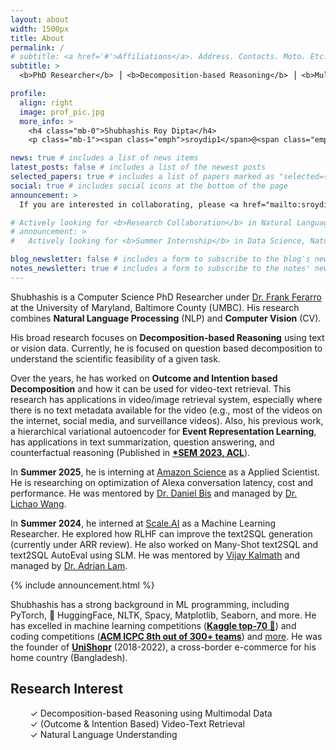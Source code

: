 ```yaml
---
layout: about
width: 1500px
title: About
permalink: /
# subtitle: <a href='#'>Affiliations</a>. Address. Contacts. Moto. Etc.
subtitle: >
  <b>PhD Researcher</b> ⎟ <b>Decomposition-based Reasoning</b> ⎟ <b>Multimodal, NLP</b>

profile:
  align: right
  image: prof_pic.jpg
  more_info: >
    <h4 class="mb-0">Shubhashis Roy Dipta</h4>
    <p class="mb-1"><span class="emph">sroydip1</span>@<span class="emph">umbc</span>.<span class="emph">edu</span></p>

news: true # includes a list of news items
latest_posts: false # includes a list of the newest posts
selected_papers: true # includes a list of papers marked as "selected={true}"
social: true # includes social icons at the bottom of the page
announcement: >
  If you are interested in collaborating, please <a href="mailto:sroydip1@umbc.edu" target="_blank">email</a> me with a short description of your research interest.

# Actively looking for <b>Research Collaboration</b> in Natural Language Processing or Multimodal (Language + Vision) Work. Please <a href="mailto:sroydip1@umbc.edu" target="_blank">contact me</a> if you want to collaborate.
# announcement: >
#   Actively looking for <b>Summer Internship</b> in Data Science, Natural Language Processing, Computer Vision and/or Machine Learning. Please <a href="mailto:sroydip1@umbc.edu" target="_blank">contact me</a> if you have any opportunity.

blog_newsletter: false # includes a form to subscribe to the blog's newsletter
notes_newsletter: true # includes a form to subscribe to the notes' newsletter
---
```


Shubhashis is a Computer Science PhD Researcher under [Dr. Frank Ferarro](https://www.csee.umbc.edu/people/faculty/frank-ferraro/) at the University of Maryland, Baltimore County (UMBC). His research combines **Natural Language Processing** (NLP) and **Computer Vision** (CV).

His broad research focuses on **Decomposition-based Reasoning** using text or vision data. Currently, he is focused on question based decomposition to understand the scientific feasibility of a given task. 

Over the years, he has worked on **Outcome and Intention based Decomposition** and how it can be used for video-text retrieval. This research has applications in video/image retrieval system, especially where there is no text metadata available for the video (e.g., most of the videos on the internet, social media, and surveillance videos). Also, his previous work, a hierarchical variational autoencoder for **Event Representation Learning**, has applications in text summarization, question answering, and <span class="tooltip-text" data-toggle="tooltip" data-placement="top" title="What would happen if some facts are changed?">counterfactual</span> reasoning (Published in **[*SEM 2023, ACL](https://aclanthology.org/2023.starsem-1.31?utm_source=roydipta.com&utm_medium=about-page)**).

In **Summer 2025**, he is interning at [Amazon Science](https://www.amazon.science/) as a Applied Scientist. He is researching on optimization of Alexa conversation latency, cost and performance. He was mentored by [Dr. Daniel Bis](https://www.linkedin.com/in/daniel-bis-cs/) and managed by [Dr. Lichao Wang](https://www.linkedin.com/in/lichao-wang-imperialcollege/).

In **Summer 2024**, he interned at [Scale.AI](https://scale.com) as a Machine Learning Researcher. He explored how <span class="tooltip-text" data-toggle="tooltip" data-placement="top" title="Reinforcement learning from human feedback">RLHF</span> can improve the text2SQL generation (currently under ARR review). He also worked on Many-Shot text2SQL and text2SQL AutoEval using <span class="tooltip-text" data-toggle="tooltip" data-placement="top" title="Small Language Model">SLM</span>. He was mentored by [Vijay Kalmath](https://www.linkedin.com/in/vijay-kalmath/) and managed by [Dr. Adrian Lam](https://www.linkedin.com/in/ayplam/).

{% include announcement.html %}


Shubhashis has a strong background in ML programming, including PyTorch, 🤗 HuggingFace, NLTK, Spacy, Matplotlib, Seaborn, and more. He has excelled in machine learning competitions (**[Kaggle top-70 🥉](/projects/kaggle_bird?utm_source=roydipta.com&utm_medium=about-page)**) and coding competitions (**[ACM ICPC 8th out of 300+ teams](https://icpc.global/regionals/finder/dhaka-2019/standings)**) and [more](/awards?utm_source=roydipta.com&utm_medium=about-page). He was the founder of **[UniShopr](https://unishopr.com)** (2018-2022), a cross-border e-commerce for his home country (Bangladesh).


## Research Interest

&nbsp;&nbsp;&nbsp;&nbsp;&nbsp;&nbsp;&nbsp;&nbsp;✓ Decomposition-based Reasoning using Multimodal Data  
&nbsp;&nbsp;&nbsp;&nbsp;&nbsp;&nbsp;&nbsp;&nbsp;✓ (Outcome & Intention Based) Video-Text Retrieval  
&nbsp;&nbsp;&nbsp;&nbsp;&nbsp;&nbsp;&nbsp;&nbsp;✓ Natural Language Understanding   
